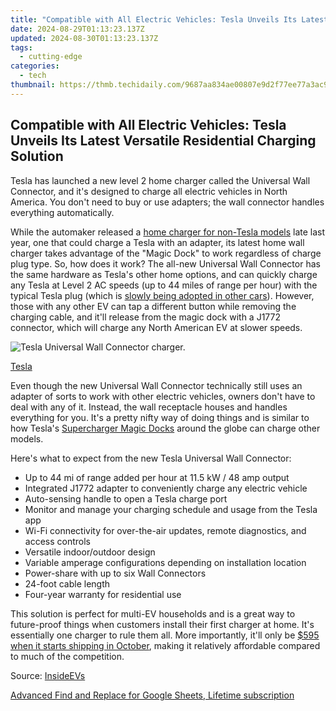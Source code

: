 ```yaml
---
title: "Compatible with All Electric Vehicles: Tesla Unveils Its Latest Versatile Residential Charging Solution"
date: 2024-08-29T01:13:23.137Z
updated: 2024-08-30T01:13:23.137Z
tags:
  - cutting-edge
categories:
  - tech
thumbnail: https://thmb.techidaily.com/9687aa834ae00807e9d2f77ee77a3ac9fdfd8db29a944a670186797d57bfaab8.jpg
---
```


## Compatible with All Electric Vehicles: Tesla Unveils Its Latest Versatile Residential Charging Solution

Tesla has launched a new level 2 home charger called the Universal Wall Connector, and it's designed to charge all electric vehicles in North America. You don't need to buy or use adapters; the wall connector handles everything automatically.

 While the automaker released a [home charger for non-Tesla models](https://screen-recording.techidaily.com/updated-navigating-zoom-recordings-for-business-success/) late last year, one that could charge a Tesla with an adapter, its latest home wall charger takes advantage of the "Magic Dock" to work regardless of charge plug type. So, how does it work? The all-new Universal Wall Connector has the same hardware as Tesla's other home options, and can quickly charge any Tesla at Level 2 AC speeds (up to 44 miles of range per hour) with the typical Tesla plug (which is [slowly being adopted in other cars](https://easy-unlock-android.techidaily.com/how-to-track-imei-number-of-realme-narzo-60-pro-5g-through-google-earth-by-drfone-android/)). However, those with any other EV can tap a different button while removing the charging cable, and it'll release from the magic dock with a J1772 connector, which will charge any North American EV at slower speeds.

![Tesla Universal Wall Connector charger.](https://static1.howtogeekimages.com/wordpress/wp-content/uploads/2023/08/screenshot-2023-08-16-at-9-35-33-am.jpg) 

[Tesla](https://shop.tesla.com/product/universal-wall-connector)

 Even though the new Universal Wall Connector technically still uses an adapter of sorts to work with other electric vehicles, owners don't have to deal with any of it. Instead, the wall receptacle houses and handles everything for you. It's a pretty nifty way of doing things and is similar to how Tesla's [Supercharger Magic Docks](https://extra-skills.techidaily.com/noskyshadowtool-premium-bg-elimination-software-for-2024/) around the globe can charge other models.

 Here's what to expect from the new Tesla Universal Wall Connector:

* Up to 44 mi of range added per hour at 11.5 kW / 48 amp output
* Integrated J1772 adapter to conveniently charge any electric vehicle
* Auto-sensing handle to open a Tesla charge port
* Monitor and manage your charging schedule and usage from the Tesla app
* Wi-Fi connectivity for over-the-air updates, remote diagnostics, and access controls
* Versatile indoor/outdoor design
* Variable amperage configurations depending on installation location
* Power-share with up to six Wall Connectors
* 24-foot cable length
* Four-year warranty for residential use

 This solution is perfect for multi-EV households and is a great way to future-proof things when customers install their first charger at home. It's essentially one charger to rule them all. More importantly, it'll only be [$595 when it starts shipping in October](https://shop.tesla.com/product/universal-wall-connector), making it relatively affordable compared to much of the competition.

 Source: [InsideEVs](https://insideevs.com/news/681899/tesla-universal-wall-connector/)

<ins class="adsbygoogle"
     style="display:block"
     data-ad-format="autorelaxed"
     data-ad-client="ca-pub-7571918770474297"
     data-ad-slot="1223367746"></ins>



<ins class="adsbygoogle"
     style="display:block"
     data-ad-client="ca-pub-7571918770474297"
     data-ad-slot="8358498916"
     data-ad-format="auto"
     data-full-width-responsive="true"></ins>



<!-- affiliate ads begin -->
<a href="https://secure.2checkout.com/order/checkout.php?PRODS=4729642&QTY=1&AFFILIATE=108875&CART=1">Advanced Find and Replace for Google Sheets, Lifetime subscription</a>
<!-- affiliate ads end -->